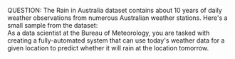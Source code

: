 QUESTION: The Rain in Australia dataset contains about 10 years of daily weather observations from numerous Australian weather stations. Here's a small sample from the dataset:
<br>
As a data scientist at the Bureau of Meteorology, you are tasked with creating a fully-automated system that can use today's weather data for a given location to predict whether it will rain at the location tomorrow.
